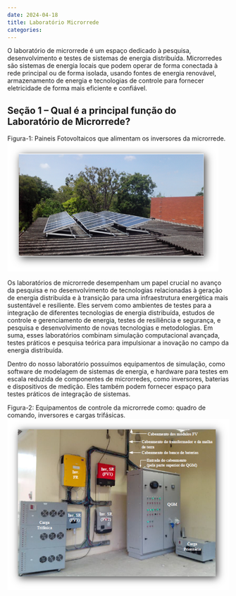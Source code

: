 ```yaml
---
date: 2024-04-18
title: Laboratório Microrrede
categories:
---
```


O laboratório de microrrede é um espaço dedicado à pesquisa, desenvolvimento e testes de sistemas de energia distribuída. Microrredes são sistemas de energia locais que podem operar de forma conectada à rede principal ou de forma isolada, usando fontes de energia renovável, armazenamento de energia e tecnologias de controle para fornecer eletricidade de forma mais eficiente e confiável.

## Seção 1 – Qual é  a principal função do Laboratório de Microrrede?

Figura-1: Paineis Fotovoltaicos que alimentam os inversores da microrrede.
![Foto-1](/images/loc/fotovoltaico.png)

Os laboratórios de microrrede desempenham um papel crucial no avanço da pesquisa e no desenvolvimento de tecnologias relacionadas à geração de energia distribuída e à transição para uma infraestrutura energética mais sustentável e resiliente. Eles servem como ambientes de testes para a integração de diferentes tecnologias de energia distribuída, estudos de controle e gerenciamento de energia, testes de resiliência e segurança, e pesquisa e desenvolvimento de novas tecnologias e metodologias. Em suma, esses laboratórios combinam simulação computacional avançada, testes práticos e pesquisa teórica para impulsionar a inovação no campo da energia distribuída.

Dentro do nosso laboratório possuímos equipamentos de simulação, como software de modelagem de sistemas de energia, e hardware para testes em escala reduzida de componentes de microrredes, como inversores, baterias e dispositivos de medição. Eles também podem fornecer espaço para testes práticos de integração de sistemas.

Figura-2: Equipamentos de controle da microrrede como: quadro de comando, inversores e cargas trifásicas.
![Foto-2](/images/loc/control.png)

